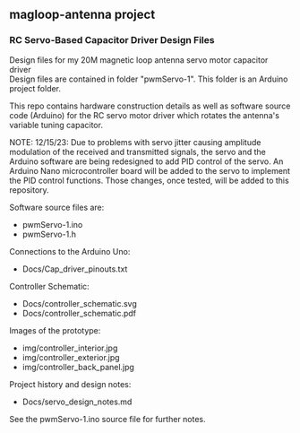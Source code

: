 ## magloop-antenna project
### RC Servo-Based Capacitor Driver Design Files

Design files for my 20M magnetic loop antenna servo motor capacitor driver<br>
Design files are contained in folder "pwmServo-1". This folder is an Arduino project folder.<br>

This repo contains hardware construction details as well as software source code (Arduino) for the RC servo motor driver which rotates the antenna's variable tuning capacitor.

<p> NOTE: 12/15/23: Due to problems with servo jitter causing amplitude modulation of the received and transmitted signals, the servo and the Arduino software are being redesigned to add PID control of the servo. An Arduino Nano microcontroller board will be added to the servo to implement the PID control functions. Those changes, once tested, will be added to this repository.
<p>

Software source files are:<br>
<ul>
    <li>pwmServo-1.ino<br>
    <li>pwmServo-1.h
</ul>
    
Connections to the Arduino Uno:<br>
<ul>
   <li>Docs/Cap_driver_pinouts.txt
   
</ul>

Controller Schematic:<br>
<ul>
<li>Docs/controller_schematic.svg
<li>Docs/controller_schematic.pdf
</ul>

Images of the prototype:<br>
<ul>
<li>img/controller_interior.jpg
<li>img/controller_exterior.jpg
<li>img/controller_back_panel.jpg
</ul>

Project history and design notes:<br>
<ul>
<li>Docs/servo_design_notes.md
</ul>

See the pwmServo-1.ino source file for further notes.
